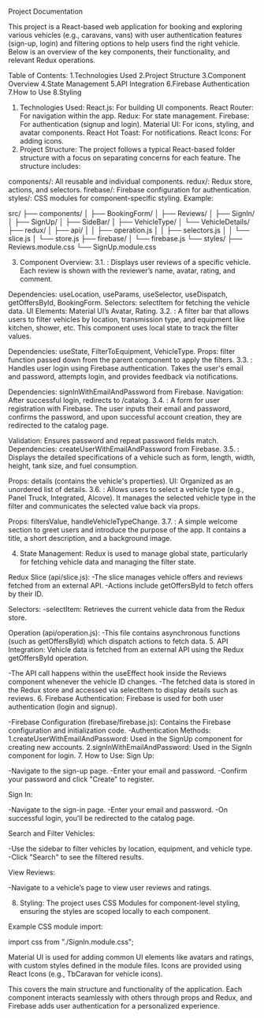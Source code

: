 Project Documentation

This project is a React-based web application for booking and exploring various vehicles (e.g., caravans, vans) with user authentication features (sign-up, login) and filtering options to help users find the right vehicle. Below is an overview of the key components, their functionality, and relevant Redux operations.

Table of Contents:
1.Technologies Used
2.Project Structure
3.Component Overview
4.State Management
5.API Integration
6.Firebase Authentication
7.How to Use
8.Styling

1. Technologies Used:
   React.js: For building UI components.
   React Router: For navigation within the app.
   Redux: For state management.
   Firebase: For authentication (signup and login).
   Material UI: For icons, styling, and avatar components.
   React Hot Toast: For notifications.
   React Icons: For adding icons.
2. Project Structure:
   The project follows a typical React-based folder structure with a focus on separating concerns for each feature. The structure includes:

components/: All reusable and individual components.
redux/: Redux store, actions, and selectors.
firebase/: Firebase configuration for authentication.
styles/: CSS modules for component-specific styling.
Example:

src/
├── components/
│ ├── BookingForm/
│ ├── Reviews/
│ ├── SignIn/
│ ├── SignUp/
│ ├── SideBar/
│ ├── VehicleType/
│ └── VehicleDetails/
├── redux/
│ ├── api/
│ │ ├── operation.js
│ │ ├── selectors.js
│ │ └── slice.js
│ └── store.js
├── firebase/
│ └── firebase.js
└── styles/
├── Reviews.module.css
└── SignUp.module.css

3.  Component Overview:
    3.1. <Reviews />:
    Displays user reviews of a specific vehicle. Each review is shown with the reviewer’s name, avatar, rating, and comment.

Dependencies: useLocation, useParams, useSelector, useDispatch, getOffersById, BookingForm.
Selectors: selectItem for fetching the vehicle data.
UI Elements: Material UI’s Avatar, Rating.
3.2. <SideBar />:
A filter bar that allows users to filter vehicles by location, transmission type, and equipment like kitchen, shower, etc. This component uses local state to track the filter values.

Dependencies: useState, FilterToEquipment, VehicleType.
Props: filter function passed down from the parent component to apply the filters.
3.3. <SignIn />:
Handles user login using Firebase authentication. Takes the user's email and password, attempts login, and provides feedback via notifications.

Dependencies: signInWithEmailAndPassword from Firebase.
Navigation: After successful login, redirects to /catalog.
3.4. <SignUp />:
A form for user registration with Firebase. The user inputs their email and password, confirms the password, and upon successful account creation, they are redirected to the catalog page.

Validation: Ensures password and repeat password fields match.
Dependencies: createUserWithEmailAndPassword from Firebase.
3.5. <VehicleDetails />:
Displays the detailed specifications of a vehicle such as form, length, width, height, tank size, and fuel consumption.

Props: details (contains the vehicle's properties).
UI: Organized as an unordered list of details.
3.6. <VehicleType />:
Allows users to select a vehicle type (e.g., Panel Truck, Integrated, Alcove). It manages the selected vehicle type in the filter and communicates the selected value back via props.

Props: filtersValue, handleVehicleTypeChange.
3.7. <WelcomeSection />:
A simple welcome section to greet users and introduce the purpose of the app. It contains a title, a short description, and a background image.

4. State Management:
   Redux is used to manage global state, particularly for fetching vehicle data and managing the filter state.

Redux Slice (api/slice.js):
-The slice manages vehicle offers and reviews fetched from an external API.
-Actions include getOffersById to fetch offers by their ID.

Selectors:
-selectItem: Retrieves the current vehicle data from the Redux store.

Operation (api/operation.js):
-This file contains asynchronous functions (such as getOffersById) which dispatch actions to fetch data. 5. API Integration:
Vehicle data is fetched from an external API using the Redux getOffersById operation.

-The API call happens within the useEffect hook inside the Reviews component whenever the vehicle ID changes.
-The fetched data is stored in the Redux store and accessed via selectItem to display details such as reviews. 6. Firebase Authentication:
Firebase is used for both user authentication (login and signup).

-Firebase Configuration (firebase/firebase.js): Contains the Firebase configuration and initialization code.
-Authentication Methods:
1.createUserWithEmailAndPassword: Used in the SignUp component for creating new accounts.
2.signInWithEmailAndPassword: Used in the SignIn component for login. 7. How to Use:
Sign Up:

-Navigate to the sign-up page.
-Enter your email and password.
-Confirm your password and click "Create" to register.

Sign In:

-Navigate to the sign-in page.
-Enter your email and password.
-On successful login, you'll be redirected to the catalog page.

Search and Filter Vehicles:

-Use the sidebar to filter vehicles by location, equipment, and vehicle type.
-Click "Search" to see the filtered results.

View Reviews:

-Navigate to a vehicle’s page to view user reviews and ratings.

8. Styling:
   The project uses CSS Modules for component-level styling, ensuring the styles are scoped locally to each component.

Example CSS module import:

import css from "./SignIn.module.css";

Material UI is used for adding common UI elements like avatars and ratings, with custom styles defined in the module files. Icons are provided using React Icons (e.g., TbCaravan for vehicle icons).

This covers the main structure and functionality of the application. Each component interacts seamlessly with others through props and Redux, and Firebase adds user authentication for a personalized experience.
